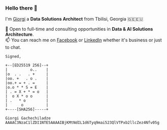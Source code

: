 ### Hello there 👋 
I'm [Giorgi](https://georgegach.github.io) a **Data Solutions Architect** from Tbilisi, Georgia 🇬🇪🇪🇺

🚩 Open to full-time and consulting opportunities in **Data & AI Solutions Architecture**.   
📫 You can reach me on [Facebook](https://fb.com/george.gachechiladze) or [LinkedIn](https://www.linkedin.com/in/georgegach/) whether it's business or just to chat. 


```
Signed, 

+--[ED25519 256]--+
|          o..    |
|o  . .   . +     |
|oo. +   . o .    |
|oo.+ = + . =     |
|o.o * * S = E    |
| . = X + * = o   |
|  o X * o o      |
| .   * o         |
|      o          |
+----[SHA256]-----+

Giorgi Gachechiladze
AAAAC3NzaC1lZDI1NTE5AAAAIBjKMtNdIL1d6Tyq9mai523QlVTPxb2llcZez4Nfv05g
```

